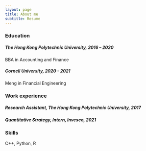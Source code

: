 ```yaml
---
layout: page
title: About me
subtitle: Resume
---
```



### Education

##### The Hong Kong Polytechnic University, 2016 – 2020
BBA in Accounting and Finance

##### Cornell University, 2020 - 2021
Meng in Financial Engineering

### Work experience

##### Research Assistant, The Hong Kong Polytechnic University, 2017

##### Quantitative Strategy, Intern, Invesco, 2021

### Skills
C++, Python, R
